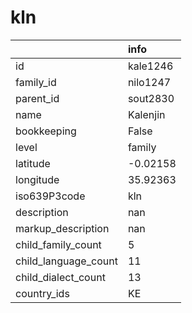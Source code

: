 # kln
|                      | info     |
|:---------------------|:---------|
| id                   | kale1246 |
| family_id            | nilo1247 |
| parent_id            | sout2830 |
| name                 | Kalenjin |
| bookkeeping          | False    |
| level                | family   |
| latitude             | -0.02158 |
| longitude            | 35.92363 |
| iso639P3code         | kln      |
| description          | nan      |
| markup_description   | nan      |
| child_family_count   | 5        |
| child_language_count | 11       |
| child_dialect_count  | 13       |
| country_ids          | KE       |